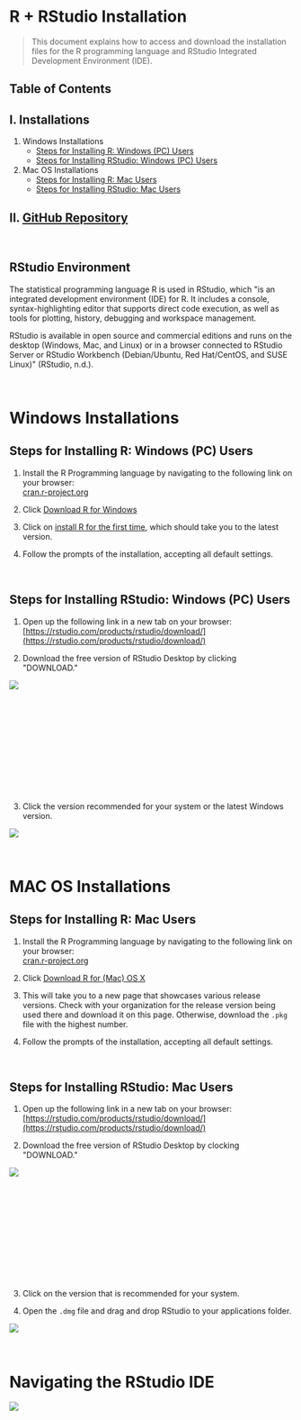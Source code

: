 # R + RStudio Installation

>This document explains how to access and download the installation files for the R programming language and RStudio Integrated Development Environment (IDE).

## Table of Contents
## I. Installations
1) Windows Installations
    * [Steps for Installing R: Windows (PC) Users](#steps-for-installing-r-windows-pc-users)  
    * [Steps for Installing RStudio: Windows (PC) Users](#steps-for-installing-rstudio-windows-pc-users)  
3) Mac OS Installations 
    * [Steps for Installing R: Mac Users](#steps-for-installing-r-mac-users)  
    * [Steps for Installing RStudio: Mac Users](#steps-for-installing-rstudio-mac-users)  

## II. [GitHub Repository](https://github.com/support-vector-dynamics/documentation)

&nbsp;
&nbsp; 

## RStudio Environment

The statistical programming language R is used in RStudio, which "is an integrated development environment (IDE) for R. It includes a console, syntax-highlighting editor that supports direct code execution, as well as tools for plotting, history, debugging and workspace management.

RStudio is available in open source and commercial editions and runs on the desktop (Windows, Mac, and Linux) or in a browser connected to RStudio Server or RStudio Workbench (Debian/Ubuntu, Red Hat/CentOS, and SUSE Linux)" (RStudio, n.d.).

&nbsp;
&nbsp; 

# Windows Installations

## Steps for Installing R: Windows (PC) Users

1. Install the R Programming language by navigating to the following link on your browser:  
[cran.r-project.org](https://cran.r-project.org)

2. Click [Download R for Windows](https://cran.r-project.org/bin/windows/)

3. Click on [install R for the first time](https://cran.r-project.org/bin/windows/base/), which should take you to the latest version.

4. Follow the prompts of the installation, accepting all default settings. 

&nbsp;
&nbsp; 

## Steps for Installing RStudio: Windows (PC) Users

1. Open up the following link in a new tab on your browser: 
[https://rstudio.com/products/rstudio/download/](https://rstudio.com/products/rstudio/download/)

2. Download the free version of RStudio Desktop by clicking "DOWNLOAD."

<img align="left" src='https://www.leonshpaner.com/teaching/post/rstudio/rstudio_download.png'>

</br>
</br>
</br>
</br>
</br>
</br>
</br>
</br>
</br>
</br>


&nbsp;&nbsp;&nbsp;&nbsp;&nbsp;&nbsp;&nbsp;
&nbsp;&nbsp;&nbsp;&nbsp;&nbsp;&nbsp;&nbsp;
&nbsp;&nbsp;&nbsp;&nbsp;&nbsp;&nbsp;&nbsp;
&nbsp;&nbsp;&nbsp;&nbsp;&nbsp;&nbsp;&nbsp;
</br>


3. Click the version recommended for your system or the latest Windows version.

<img align="center" src='https://www.leonshpaner.com/teaching/post/rstudio/rstudio_download_windows.png'>

&nbsp;
&nbsp; 

# MAC OS Installations

## Steps for Installing R: Mac Users

1. Install the R Programming language by navigating to the following link on your browser:  
[cran.r-project.org](https://cran.r-project.org)

2. Click [Download R for (Mac) OS X](https://cran.r-project.org/bin/macosx/)

3. This will take you to a new page that showcases various release versions. Check with your organization for the release version being used there and download it on this page. Otherwise, download the `.pkg` file with the highest number.

4. Follow the prompts of the installation, accepting all default settings. 

&nbsp;
&nbsp; 

## Steps for Installing RStudio: Mac Users

1. Open up the following link in a new tab on your browser:  
[https://rstudio.com/products/rstudio/download/](https://rstudio.com/products/rstudio/download/)

2. Download the free version of RStudio Desktop by clocking "DOWNLOAD."

<img align="left" src='https://www.leonshpaner.com/teaching/post/rstudio/rstudio_download.png'>

</br>
</br>
</br>
</br>
</br>
</br>
</br>
</br>
</br>
</br>

&nbsp;&nbsp;&nbsp;&nbsp;&nbsp;&nbsp;&nbsp;
&nbsp;&nbsp;&nbsp;&nbsp;&nbsp;&nbsp;&nbsp;
</br>


3. Click on the version that is recommended for your system.

4. Open the `.dmg` file and drag and drop RStudio to your applications folder.

<img align="center" src='https://www.leonshpaner.com/teaching/post/rstudio/rstudio_download_mac.png'>

&nbsp;
&nbsp; 

# Navigating the RStudio IDE 

<img src = "https://www.leonshpaner.com/teaching/post/rstudio/rstudio_workspace.png">
